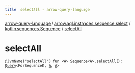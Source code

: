 ```yaml
---
title: selectAll - arrow-query-language
---
```


[arrow-query-language](../../index.html) / [arrow.aql.instances.sequence.select](../index.html) / [kotlin.sequences.Sequence](index.html) / [selectAll](./select-all.html)

# selectAll

`@JvmName("selectAll") fun <A> `[`Sequence`](https://kotlinlang.org/api/latest/jvm/stdlib/kotlin.sequences/-sequence/index.html)`<`[`A`](select-all.html#A)`>.selectAll(): `[`Query`](../../arrow.aql/-query/index.html)`<ForSequenceK, `[`A`](select-all.html#A)`, `[`A`](select-all.html#A)`>`